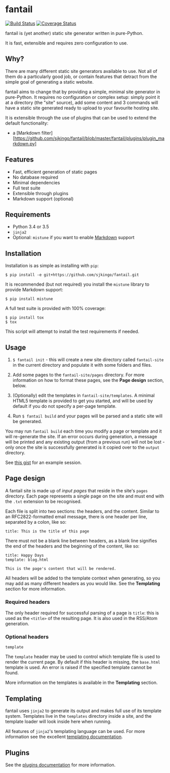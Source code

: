# fantail

[![Build Status](https://travis-ci.org/sjkingo/fantail.svg?branch=master)](https://travis-ci.org/sjkingo/fantail)
[![Coverage Status](https://coveralls.io/repos/github/sjkingo/fantail/badge.svg?branch=master)](https://coveralls.io/github/sjkingo/fantail?branch=master)

fantail is (yet another) static site generator written in pure-Python.

It is fast, extensible and requires zero configuration to use.

## Why?

There are many different static site generators available to use. Not all of
them do a particularly good job, or contain features that detract from the
simple goal of generating a static website.

fantail aims to change that by providing a simple, minimal site generator
in pure-Python. It requires no configuration or complex setup: simply point
it at a directory (the "site" source), add some content and 3 commands will
have a static site generated ready to upload to your favourite hosting site.

It is extensible through the use of plugins that can be used to extend the
default functionality:

* a [Markdown filter][https://github.com/sjkingo/fantail/blob/master/fantail/plugins/plugin_markdown.py]

## Features

* Fast, efficient generation of static pages
* No database required
* Minimal dependencies
* Full test suite
* Extensible through plugins
* Markdown support (optional)

## Requirements

* Python 3.4 or 3.5
* `jinja2`
* Optional: `mistune` if you want to enable [Markdown][markdown-syntax] support

[markdown-syntax]: https://daringfireball.net/projects/markdown/syntax

## Installation

Installation is as simple as installing with `pip`:

```
$ pip install -e git+https://github.com/sjkingo/fantail.git
```

It is recommended (but not required) you install the `mistune` library to
provide Markdown support:

```
$ pip install mistune
```

A full test suite is provided with 100% coverage:

```
$ pip install tox
$ tox
```

This script will attempt to install the test requirements if needed.


## Usage

1. `$ fantail init` - this will create a new site directory called `fantail-site`
   in the current directory and populate it with some folders and files.

2. Add some pages to the `fantail-site/pages` directory. For more information
   on how to format these pages, see the **Page design** section, below.

3. (Optionally) edit the templates in `fantail-site/templates`. A minimal
   HTML5 template is provided to get you started, and will be used by default
   if you do not specify a per-page template.

4. Run `$ fantail build` and your pages will be parsed and a static site will
   be generated.

You may run `fantail build` each time you modify a page or template and it will
re-generate the site. If an error occurs during generation, a message will
be printed and any existing output (from a previous run) will not be lost -
only once the site is successfully generated is it copied over to the `output`
directory.

See [this gist][example] for an example session.

[example]: https://gist.github.com/sjkingo/d83a24184794db303d1e70998d7bd232

## Page design

A fantail site is made up of *input pages* that reside in the site's `pages`
directory. Each page represents a single page on the site and must end with
the `.txt` extension to be recognised.

Each file is split into two sections: the headers, and the content. Similar
to an RFC2822-formatted email message, there is one header per line, separated
by a colon, like so:

```
title: This is the title of this page
```

There must not be a blank line between headers, as a blank line signifies the
end of the headers and the beginning of the content, like so:

```
title: Happy Days
template: blog.html

This is the page's content that will be rendered.
```

All headers will be added to the template context when generating, so you may
add as many different headers as you would like. See the **Templating** section
for more information.

### Required headers

The only header required for successful parsing of a page is `title`: this is
used as the `<title>` of the resulting page. It is also used in the RSS/Atom
generation.

### Optional headers

`template`

The `template` header may be used to control which template file is used to
render the current page. By default if this header is missing, the `base.html`
template is used. An error is raised if the specified template cannot be found.

More information on the templates is available in the **Templating** section.

## Templating

fantail uses `jinja2` to generate its output and makes full use of its template
system. Templates live in the `templates` directory inside a site, and the
template loader will look inside here when running.

All features of `jinja2`'s templating language can be used. For more information
see the excellent [templating documentation](http://jinja.pocoo.org/docs/dev/templates/).

## Plugins

See the [plugins documentation][plugins-doc] for more information.

[plugins-doc]: https://github.com/sjkingo/fantail/blob/master/fantail/plugins/README.md
